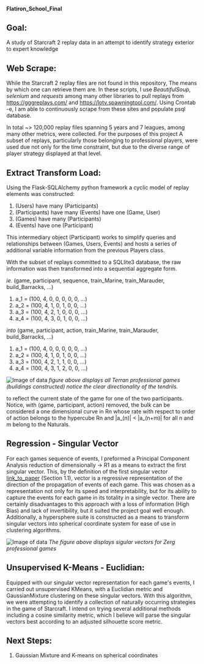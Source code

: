 #### Flatiron_School_Final

## Goal:
A study of Starcraft 2 replay data in an attempt to identify strategy exterior to expert knowledge

## Web Scrape:
While the Starcraft 2 replay files are not found in this repository, The means by which one can retrieve them are. In these scripts, I use *BeautifulSoup*, *selenium* and *requests* among many other libraries to pull replays from https://gggreplays.com/ and https://lotv.spawningtool.com/. Using Crontab -e, I am able to continuously scrape from these sites and populate psql database. 

In total ~> 120,000 replay files spanning 5 years and 7 leagues, among many other metrics, were collected. For the purposes of this project A subset of replays, particularly those belonging to professional players, were used due not only for the time constraint, but due to the diverse range of player strategy displayed at that level.

## Extract Transform Load:
Using the Flask-SQLAlchemy python framework a cyclic model of replay elements was constructed:

1. (Users) have many (Participants)
2. (Participants) have many (Events) have one (Game, User)
3. (Games) have many (Participants)
4. (Events) have one (Participant)

This intermediary object (Participant) works to simplify queries and relationships between (Games, Users, Events) and hosts a series of additional variable information from the previous Players class.

With the subset of replays committed to a SQLlite3 database, the raw information was then transformed into a sequential aggregate form.

*ie.*
(game, participant, sequence, train_Marine, train_Marauder, build_Barracks, ...)
1. a_1 = (100, 4, 0, 0, 0, 0, 0, ...)
2. a_2 = (100, 4, 1, 0, 1, 0, 0, ...)
3. a_3 = (100, 4, 2, 1, 0, 0, 0, ...)
4. a_4 = (100, 4, 3, 0, 1, 0, 0, ...)

*into*
(game, participant, action, train_Marine, train_Marauder, build_Barracks, ...)
1. a_1 = (100, 4, 0, 0, 0, 0, 0, ...)
2. a_2 = (100, 4, 1, 0, 1, 0, 0, ...)
3. a_3 = (100, 4, 2, 1, 1, 0, 0, ...)
4. a_4 = (100, 4, 3, 1, 2, 0, 0, ...)

![Image of data](http://oi68.tinypic.com/2wfl0fd.jpg)
_figure above displays all Terran professional games (buildings constructed) notice the clear directionality of the tendrils._

to reflect the current state of the game for one of the two participants. Notice, with (game, participant, action) removed, the bulk can be considered a one dimensional curve in Rn whose rate with respect to order of action belongs to the hypercube Rn and |a_(n)| < |a_(n+m)| for all n and m belong to the Naturals.

## Regression - Singular Vector
For each games sequence of events, I preformed a Principal Component Analysis reduction of dimensionally -> R1 as a means to extract the first singular vector. This, by the definition of the first singular vector [link_to_paper](https://www.cs.cmu.edu/~venkatg/teaching/CStheory-infoage/book-chapter-4.pdf) (Section 1.1), vector is a regressive representation of the direction of the propagation of events of each game. This was chosen as a representation not only for its speed and interpretability, but for its ability to capture the events for each game in its totality in a single vector. There are certainly disadvantages to this approach with a loss of information (High Bias) and lack of invertibility, but it suited the project goal well enough. Additionally, a hypersphere suite is constructed as a means to transform singular vectors into spherical coordinate system for ease of use in clustering algorithms. 

![Image of data](http://oi64.tinypic.com/34hjhuf.jpg)
_The figure above displays sigular vectors for Zerg professional games_

## Unsupervised K-Means - Euclidian:
Equipped with our singular vector representation for each game's events, I carried out unsupervised KMeans, with a Euclidian metric and GaussianMixture clustering on these singular vectors. With this algorithm, we were attempting to identify a collection of naturally occurring strategies in the game of Starcraft. I intend on trying several additional methods including a cosine similarity metric, which I believe will parse the singular vectors best according to an adjusted silhouette score metric.  

## Next Steps:
1. Gaussian Mixture and K-means on spherical coordinates
